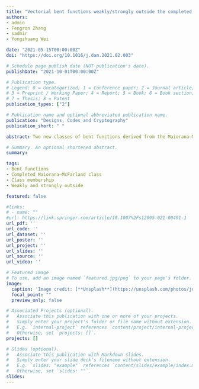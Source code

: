 ```yaml
---
title: "Vectorial bent functions weakly/strongly outside the completed Maiorana–McFarland class"
authors:
- admin 
- Fengron Zhang
- sadmir
- Yongzhuang Wei

date: "2021-05-15T00:00:00Z"
doi: "https://doi.org/10.1016/j.dam.2021.02.003"

# Schedule page publish date (NOT publication's date).
publishDate: "2021-10-01T00:00:00Z"

# Publication type.
# Legend: 0 = Uncategorized; 1 = Conference paper; 2 = Journal article;
# 3 = Preprint / Working Paper; 4 = Report; 5 = Book; 6 = Book section;
# 7 = Thesis; 8 = Patent
publication_types: ["2"]

# Publication name and optional abbreviated publication name.
publication: "Designs, Codes and Cryptography"
publication_short: " "

abstract: Two new classes of bent functions derived from the Maiorana–McFarland ($\\mathcal{M}$) class, so-called $\\mathcal{C}$ and $\\mathcal{D}$, were introduced by Carlet (1994) two decades ago. The difficulty of satisfying their defining conditions was emphasized in Mandal et al. (2016). In a recent work Zhang et al. (2017) a set of efficient sufficient conditions for specifying bent functions in $\\mathcal{C}$ and $\\mathcal{D}$ which are outside the completed $\\mathcal{M}$ class, denoted by $\\mathcal{M}^{\\#}$, was given. A natural follow up question is whether there is a possibility of extending this approach to the vectorial case. We introduce the property of vectorial bent functions that we call weakly or strongly outside $\\mathcal{M}^{\\#}$, referring respectively to the case whether some or all nonzero linear combinations (called components) of its coordinate functions are in class $\\mathcal{C}$ ($or \\mathcal{D}$) but provably outside $\\mathcal{M}^{\\#}$. For the first time, quite different to a straightforward vectorial extension of the Maiorana–McFarland class and the class of Dillon \\mathcal{PS}_{ap}$, we show the existence of several classes of vectorial bent functions whose component functions come from different classes of bent functions, mainly from $\\mathcal{M}$ and $\\mathcal{D}$, and in many cases being weakly outside $\\mathcal{M}^{\\#}$. We also address a difficult problem of specifying vectorial bent functions whose all components are in class $\\mathcal{C}$ but provably outside $\\mathcal{M}^{\\#}$, thus being strongly outside $\\mathcal{M}^{\\#}$. Even though we could only specify a class of such functions whose dimension of bent vector space is only two, thus $F:GF(2)^n\to GF(2)^2$, this is the very first evidence of their existence.

# Summary. An optional shortened abstract.
summary: 

tags:
- Bent functions
- Completed Maiorana–McFarland class
- Class membership
- Weakly and strongly outside 

featured: false

#links:
# - name: ""
#url: https://link.springer.com/article/10.1007%2Fs12095-021-00491-1
url_pdf: '' 
url_code: ''
url_dataset: ''
url_poster: ''
url_project: ''
url_slides: ''
url_source: ''
url_video: ''

# Featured image
# To use, add an image named `featured.jpg/png` to your page's folder. 
image:
  caption: 'Image credit: [**Unsplash**](https://unsplash.com/photos/jdD8gXaTZsc)'
  focal_point: ""
  preview_only: false

# Associated Projects (optional).
#   Associate this publication with one or more of your projects.
#   Simply enter your project's folder or file name without extension.
#   E.g. `internal-project` references `content/project/internal-project/index.md`.
#   Otherwise, set `projects: []`.
projects: []

# Slides (optional).
#   Associate this publication with Markdown slides.
#   Simply enter your slide deck's filename without extension.
#   E.g. `slides: "example"` references `content/slides/example/index.md`.
#   Otherwise, set `slides: ""`.
slides:
---
```

